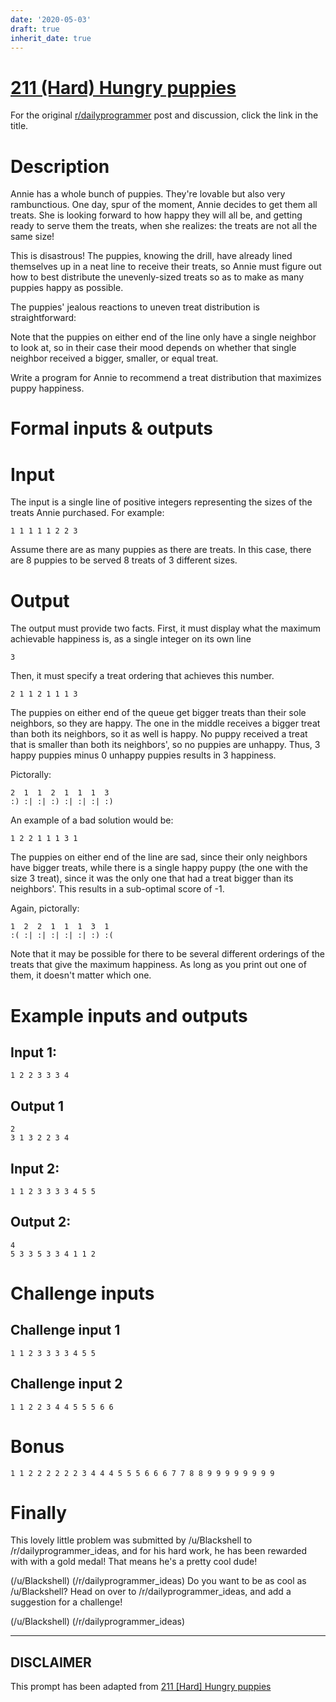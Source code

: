 ```yaml
---
date: '2020-05-03'
draft: true
inherit_date: true
---
```


# [211 (Hard) Hungry puppies](https://www.reddit.com/r/dailyprogrammer/comments/33ow0c/20150424_challenge_211_hard_hungry_puppies/)

For the original [r/dailyprogrammer](https://www.reddit.com/r/dailyprogrammer/) post and discussion, click the link in the title.

# Description
Annie has a whole bunch of puppies. They're lovable but also very rambunctious. One day, spur of the moment, Annie decides to get them all treats. She is looking forward to how happy they will all be, and getting ready to serve them the treats, when she realizes: the treats are not all the same size!

This is disastrous! The puppies, knowing the drill, have already lined themselves up in a neat line to receive their treats, so Annie must figure out how to best distribute the unevenly-sized treats so as to make as many puppies happy as possible.

The puppies' jealous reactions to uneven treat distribution is straightforward:

Note that the puppies on either end of the line only have a single neighbor to look at, so in their case their mood depends on whether that single neighbor received a bigger, smaller, or equal treat.

Write a program for Annie to recommend a treat distribution that maximizes puppy happiness.

# Formal inputs & outputs
# Input
The input is a single line of positive integers representing the sizes of the treats Annie purchased. For example:


```
1 1 1 1 1 2 2 3
```
Assume there are as many puppies as there are treats. In this case, there are 8 puppies to be served 8 treats of 3 different sizes.

# Output
The output must provide two facts. First, it must display what the maximum achievable happiness is, as a single integer on its own line


```
3
```
Then, it must specify a treat ordering that achieves this number.


```
2 1 1 2 1 1 1 3
```
The puppies on either end of the queue get bigger treats than their sole neighbors, so they are happy. The one in the middle receives a bigger treat than both its neighbors, so it as well is happy. No puppy received a treat that is smaller than both its neighbors', so no puppies are unhappy. Thus, 3 happy puppies minus 0 unhappy puppies results in 3 happiness.

Pictorally:


```
2  1  1  2  1  1  1  3
:) :| :| :) :| :| :| :)
```
An example of a bad solution would be:


```
1 2 2 1 1 1 3 1
```
The puppies on either end of the line are sad, since their only neighbors have bigger treats, while there is a single happy puppy (the one with the size 3 treat), since it was the only one that had a treat bigger than its neighbors'. This results in a sub-optimal score of -1.

Again, pictorally:


```
1  2  2  1  1  1  3  1
:( :| :| :| :| :| :) :(
```
Note that it may be possible for there to be several different orderings of the treats that give the maximum happiness. As long as you print out one of them, it doesn't matter which one.

# Example inputs and outputs
## Input 1:

```
1 2 2 3 3 3 4
```
## Output 1

```
2
3 1 3 2 2 3 4
```
## Input 2:

```
1 1 2 3 3 3 3 4 5 5
```
## Output 2:

```
4
5 3 3 5 3 3 4 1 1 2
```
# Challenge inputs
## Challenge input 1

```
1 1 2 3 3 3 3 4 5 5
```
## Challenge input 2

```
1 1 2 2 3 4 4 5 5 5 6 6
```
# Bonus

```
1 1 2 2 2 2 2 2 3 4 4 4 5 5 5 6 6 6 7 7 8 8 9 9 9 9 9 9 9 9
```
# Finally
This lovely little problem was submitted by /u/Blackshell to /r/dailyprogrammer_ideas, and for his hard work, he has been rewarded with with a gold medal! That means he's a pretty cool dude!

(/u/Blackshell)
(/r/dailyprogrammer_ideas)
Do you want to be as cool as /u/Blackshell? Head on over to /r/dailyprogrammer_ideas, and add a suggestion for a challenge!

(/u/Blackshell)
(/r/dailyprogrammer_ideas)

----
## **DISCLAIMER**
This prompt has been adapted from [211 [Hard] Hungry puppies](https://www.reddit.com/r/dailyprogrammer/comments/33ow0c/20150424_challenge_211_hard_hungry_puppies/
)
